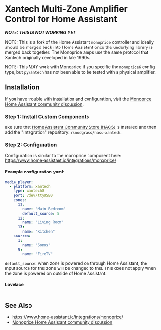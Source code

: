 # Xantech Multi-Zone Amplifier Control for Home Assistant

***NOTE: THIS IS NOT WORKING YET***

NOTE: This is a fork of the Home Assistant `monoprice` controller and ideally should be merged back into Home Assistant once the underlying library is merged back together. The Monoprice amps use the same protocol that Xantech originally developed in late 1990s.

NOTE: This *MAY* work with Monoprice if you specific the `monoprice6` config type, but `pyxantech` has not been able to be tested with a physical amplifier.

## Installation

If you have trouble with installation and configuration, visit the [Monoprice Home Assistant community discussion](https://community.home-assistant.io/t/monoprice-whole-home-audio-controller-10761-success/19734/62).

### Step 1: Install Custom Components

ake sure that [Home Assistant Community Store (HACS)](https://github.com/custom-components/hacs) is installed and then add the "Integration" repository: `rsnodgrass/hass-xantech`.


### Step 2: Configuration

Configuration is similar to the monoprice component here: https://www.home-assistant.io/integrations/monoprice/

#### Example configuration.yaml:

```yaml
media_player:
  - platform: xantech
    type: xantech8
    port: /dev/ttyUSB0
    zones:
      11:
        name: "Main Bedroom"
        default_source: 5
      12:
        name: "Living Room"
      13:
        name: "Kitchen"
    sources:
      1:
        name: "Sonos"
      5:
        name: "FireTV"
```

`default_source`: when zone is powered on through Home Assistant, the input source for this zone will be changed to this. This does not apply when the zone is powered on outside of Home Assistant.

#### Lovelace

```yaml
```

## See Also

* https://www.home-assistant.io/integrations/monoprice/
* [Monoprice Home Assistant community discussion](https://community.home-assistant.io/t/monoprice-whole-home-audio-controller-10761-success/19734/62)
